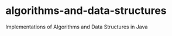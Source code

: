 algorithms-and-data-structures
==============================

Implementations of Algorithms and Data Structures in Java
